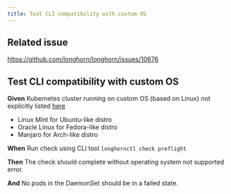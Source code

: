 ```yaml
---
title: Test CLI compatibility with custom OS
---
```


## Related issue
https://github.com/longhorn/longhorn/issues/10676

## Test CLI compatibility with custom OS

**Given** Kubernetes cluster running on custom OS (based on Linux) not explicitly listed [here](https://github.com/longhorn/cli/blob/40b81007971033276c5d548d704ec0f9689f5fa0/pkg/utils/os.go#L18-L32)
- Linux Mint for Ubuntu-like distro
- Oracle Linux for Fedora-like distro
- Manjaro for Arch-like distro

**When** Run check using CLI tool `longhornctl check preflight`

**Then** The check should complete without operating system not supported error.

**And** No pods in the DaemonSet should be in a failed state.